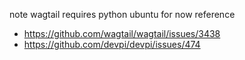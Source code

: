 note wagtail requires python ubuntu for now reference

- https://github.com/wagtail/wagtail/issues/3438
- https://github.com/devpi/devpi/issues/474

